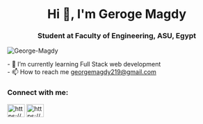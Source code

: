 
<h1 align="center">Hi 👋, I'm Geroge Magdy</h1> 
<h3 align="center">Student at Faculty of Engineering, ASU, Egypt</h3> 
<p align="left"> <img src="https://komarev.com/ghpvc/?username=George-Magdy&label=Profile%20views&color=0e75b6&style=flat" alt="George-Magdy" /> </p> 
- 🌱 I’m currently learning Full Stack web development  
<br>
- 📫 How to reach me <a href="mailto:georgemagdy219@gmail.com" target="blank"> georgemagdy219@gmail.com </a> 
<h3 align="left">Connect with me:</h3> 
<p align="left"> <a href="https://www.linkedin.com/in/george-magdy-b6a330229/" target="blank"><img align="center" src="https://raw.githubusercontent.com/rahuldkjain/github-profile-readme-generator/master/src/images/icons/Social/linked-in-alt.svg" alt="https://www.linkedin.com/in/george-magdy-b6a330229/" height="30" width="40" /></a>
  <a href="https://www.facebook.com/george.magdy.9659" target="blank"><img align="center" src="https://raw.githubusercontent.com/rahuldkjain/github-profile-readme-generator/master/src/images/icons/Social/facebook.svg" alt="https://www.facebook.com/george.magdy.9659" height="30" width="40" /></a> </p>

